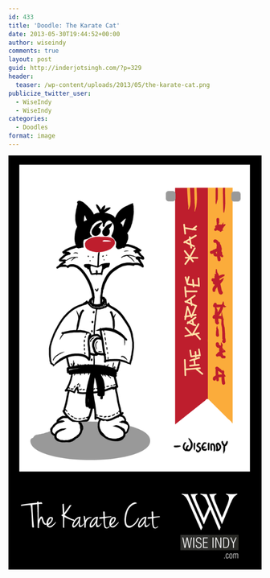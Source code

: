```yaml
---
id: 433
title: 'Doodle: The Karate Cat'
date: 2013-05-30T19:44:52+00:00
author: wiseindy
comments: true
layout: post
guid: http://inderjotsingh.com/?p=329
header:
  teaser: /wp-content/uploads/2013/05/the-karate-cat.png
publicize_twitter_user:
  - WiseIndy
  - WiseIndy
categories:
  - Doodles
format: image
---
```

![The Karate Cat](/wp-content/uploads/2013/05/the-karate-cat.png "The Karate Cat")